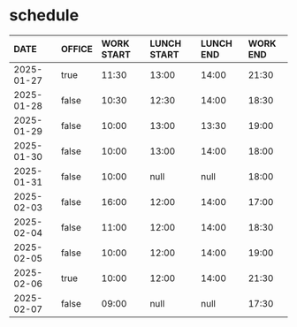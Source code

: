 # schedule

| DATE | OFFICE | WORK START | LUNCH START | LUNCH END | WORK END |
| :-- | :-- | :-- | :-- | :-- | :-- |
| 2025-01-27 | true | 11:30 | 13:00 | 14:00 | 21:30 |
| 2025-01-28 | false | 10:30 | 12:30 | 14:00 | 18:30 |
| 2025-01-29 | false | 10:00 | 13:00 | 13:30 | 19:00 |
| 2025-01-30 | false | 10:00 | 13:00 | 14:00 | 18:00 |
| 2025-01-31 | false | 10:00 | null | null | 18:00 |
| 2025-02-03 | false | 16:00 | 12:00 | 14:00 | 17:00 |
| 2025-02-04 | false | 11:00 | 12:00 | 14:00 | 18:30 |
| 2025-02-05 | false | 10:00 | 12:00 | 14:00 | 19:00 |
| 2025-02-06 | true | 10:00 | 12:00 | 14:00 | 21:30 |
| 2025-02-07 | false | 09:00 | null | null | 17:30 |
